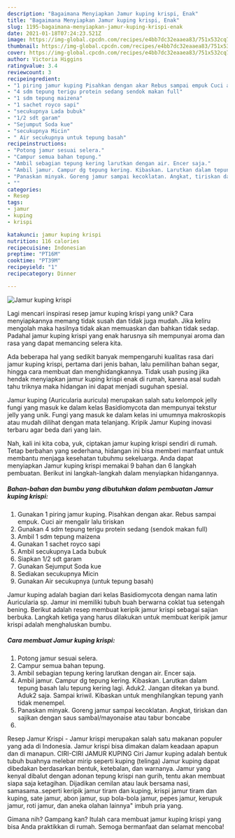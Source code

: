 ```yaml
---
description: "Bagaimana Menyiapkan Jamur kuping krispi, Enak"
title: "Bagaimana Menyiapkan Jamur kuping krispi, Enak"
slug: 1195-bagaimana-menyiapkan-jamur-kuping-krispi-enak
date: 2021-01-18T07:24:23.521Z
image: https://img-global.cpcdn.com/recipes/e4bb7dc32eaaea83/751x532cq70/jamur-kuping-krispi-foto-resep-utama.jpg
thumbnail: https://img-global.cpcdn.com/recipes/e4bb7dc32eaaea83/751x532cq70/jamur-kuping-krispi-foto-resep-utama.jpg
cover: https://img-global.cpcdn.com/recipes/e4bb7dc32eaaea83/751x532cq70/jamur-kuping-krispi-foto-resep-utama.jpg
author: Victoria Higgins
ratingvalue: 3.4
reviewcount: 3
recipeingredient:
- "1 piring jamur kuping Pisahkan dengan akar Rebus sampai empuk Cuci air mengalir lalu tiriskan"
- "4 sdm tepung terigu protein sedang sendok makan full"
- "1 sdm tepung maizena"
- "1 sachet royco sapi"
- "secukupnya Lada bubuk"
- "1/2 sdt garam"
- "Sejumput Soda kue"
- "secukupnya Micin"
- " Air secukupnya untuk tepung basah"
recipeinstructions:
- "Potong jamur sesuai selera."
- "Campur semua bahan tepung."
- "Ambil sebagian tepung kering larutkan dengan air. Encer saja."
- "Ambil jamur. Campur dg tepung kering. Kibaskan. Larutkan dalam tepung basah lalu tepung kering lagi. Aduk2. Jangan ditekan ya bund. Aduk2 saja. Sampai kriwil. Kibaskan untuk menghilangkan tepung yanh tidak menempel."
- "Panaskan minyak. Goreng jamur sampai kecoklatan. Angkat, tiriskan dan sajikan dengan saus sambal/mayonaise atau tabur boncabe"
- ""
categories:
- Resep
tags:
- jamur
- kuping
- krispi

katakunci: jamur kuping krispi 
nutrition: 116 calories
recipecuisine: Indonesian
preptime: "PT16M"
cooktime: "PT39M"
recipeyield: "1"
recipecategory: Dinner

---
```



![Jamur kuping krispi](https://img-global.cpcdn.com/recipes/e4bb7dc32eaaea83/751x532cq70/jamur-kuping-krispi-foto-resep-utama.jpg)

Lagi mencari inspirasi resep jamur kuping krispi yang unik? Cara menyiapkannya memang tidak susah dan tidak juga mudah. Jika keliru mengolah maka hasilnya tidak akan memuaskan dan bahkan tidak sedap. Padahal jamur kuping krispi yang enak harusnya sih mempunyai aroma dan rasa yang dapat memancing selera kita.

Ada beberapa hal yang sedikit banyak mempengaruhi kualitas rasa dari jamur kuping krispi, pertama dari jenis bahan, lalu pemilihan bahan segar, hingga cara membuat dan menghidangkannya. Tidak usah pusing jika hendak menyiapkan jamur kuping krispi enak di rumah, karena asal sudah tahu triknya maka hidangan ini dapat menjadi suguhan spesial.

Jamur kuping (Auricularia auricula) merupakan salah satu kelompok jelly fungi yang masuk ke dalam kelas Basidiomycota dan mempunyai tekstur jelly yang unik. Fungi yang masuk ke dalam kelas ini umumnya makroskopis atau mudah dilihat dengan mata telanjang. Kripik Jamur Kuping inovasi terbaru agar beda dari yang lain.


Nah, kali ini kita coba, yuk, ciptakan jamur kuping krispi sendiri di rumah. Tetap berbahan yang sederhana, hidangan ini bisa memberi manfaat untuk membantu menjaga kesehatan tubuhmu sekeluarga. Anda dapat menyiapkan Jamur kuping krispi memakai 9 bahan dan 6 langkah pembuatan. Berikut ini langkah-langkah dalam menyiapkan hidangannya.

<!--inarticleads1-->

##### Bahan-bahan dan bumbu yang dibutuhkan dalam pembuatan Jamur kuping krispi:

1. Gunakan 1 piring jamur kuping. Pisahkan dengan akar. Rebus sampai empuk. Cuci air mengalir lalu tiriskan
1. Gunakan 4 sdm tepung terigu protein sedang (sendok makan full)
1. Ambil 1 sdm tepung maizena
1. Gunakan 1 sachet royco sapi
1. Ambil secukupnya Lada bubuk
1. Siapkan 1/2 sdt garam
1. Gunakan Sejumput Soda kue
1. Sediakan secukupnya Micin
1. Gunakan  Air secukupnya (untuk tepung basah)


Jamur kuping adalah bagian dari kelas Basidiomycota dengan nama latin Auricularia sp. Jamur ini memiliki tubuh buah berwarna coklat tua setengah bening. Berikut adalah resep membuat keripik jamur krispi sebagai sajian berbuka. Langkah ketiga yang harus dilakukan untuk membuat keripik jamur krispi adalah menghaluskan bumbu. 

<!--inarticleads2-->

##### Cara membuat Jamur kuping krispi:

1. Potong jamur sesuai selera.
1. Campur semua bahan tepung.
1. Ambil sebagian tepung kering larutkan dengan air. Encer saja.
1. Ambil jamur. Campur dg tepung kering. Kibaskan. Larutkan dalam tepung basah lalu tepung kering lagi. Aduk2. Jangan ditekan ya bund. Aduk2 saja. Sampai kriwil. Kibaskan untuk menghilangkan tepung yanh tidak menempel.
1. Panaskan minyak. Goreng jamur sampai kecoklatan. Angkat, tiriskan dan sajikan dengan saus sambal/mayonaise atau tabur boncabe
1. 


Resep Jamur Krispi - Jamur krispi merupakan salah satu makanan populer yang ada di Indonesia. Jamur krispi bisa dimakan dalam keadaan apapun dan di manapun. CIRI-CIRI JAMUR KUPING Ciri Jamur kuping adalah bentuk tubuh buahnya melebar mirip seperti kuping (telinga) Jamur kuping dapat dibedakan berdasarkan bentuk, ketebalan, dan warnanya. Jamur yang kenyal dibalut dengan adonan tepung krispi nan gurih, tentu akan membuat siapa saja ketagihan. Dijadikan cemilan atau lauk bersama nasi, samasama..seperti keripik jamur tiram dan kuping, krispi jamur tiram dan kuping, sate jamur, abon jamur, sup bola-bola jamur, pepes jamur, kerupuk jamur, roti jamur, dan aneka olahan lainnya&#34; imbuh pria yang. 

Gimana nih? Gampang kan? Itulah cara membuat jamur kuping krispi yang bisa Anda praktikkan di rumah. Semoga bermanfaat dan selamat mencoba!
